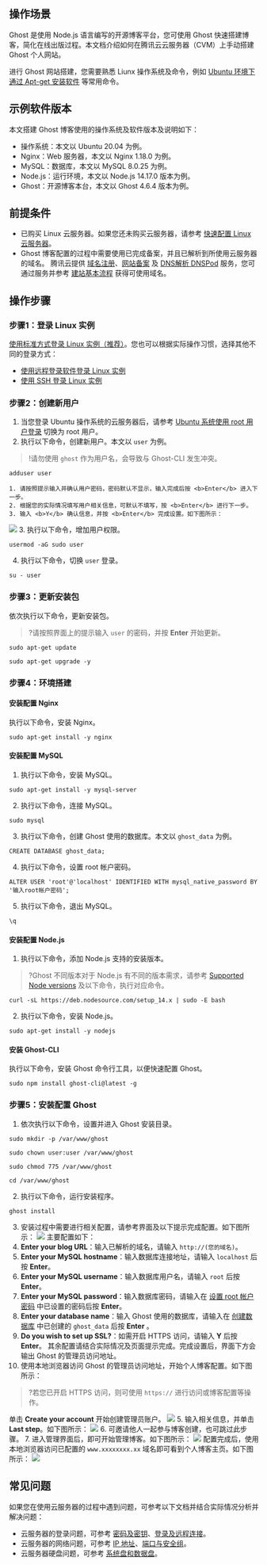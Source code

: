 ## 操作场景
Ghost 是使用 Node.js 语言编写的开源博客平台，您可使用 Ghost 快速搭建博客，简化在线出版过程。本文档介绍如何在腾讯云云服务器（CVM）上手动搭建 Ghost 个人网站。

进行 Ghost 网站搭建，您需要熟悉 Liunx 操作系统及命令，例如 [Ubuntu 环境下通过 Apt-get 安装软件](https://cloud.tencent.com/document/product/213/2123) 等常用命令。

## 示例软件版本
本文搭建 Ghost 博客使用的操作系统及软件版本及说明如下：
- 操作系统：本文以 Ubuntu 20.04 为例。
- Nginx：Web 服务器，本文以 Nginx 1.18.0 为例。
- MySQL：数据库，本文以 MySQL 8.0.25 为例。
- Node.js：运行环境，本文以 Node.js 14.17.0 版本为例。
- Ghost：开源博客本台，本文以 Ghost 4.6.4 版本为例。


## 前提条件
- 已购买 Linux 云服务器。如果您还未购买云服务器，请参考 [快速配置 Linux 云服务器](https://cloud.tencent.com/document/product/213/2936)。
- Ghost 博客配置的过程中需要使用已完成备案，并且已解析到所使用云服务器的域名。
腾讯云提供 [域名注册](https://dnspod.cloud.tencent.com/)、[网站备案](https://cloud.tencent.com/product/ba) 及 [DNS解析 DNSPod](https://cloud.tencent.com/product/cns) 服务，您可通过服务并参考 [建站基本流程](https://cloud.tencent.com/document/product/242/8584) 获得可使用域名。



## 操作步骤

### 步骤1：登录 Linux 实例
[使用标准方式登录 Linux 实例（推荐）](https://cloud.tencent.com/document/product/213/5436)。您也可以根据实际操作习惯，选择其他不同的登录方式：
- [使用远程登录软件登录 Linux 实例](https://cloud.tencent.com/document/product/213/35699)
- [使用 SSH 登录 Linux 实例](https://cloud.tencent.com/document/product/213/35700)

### 步骤2：创建新用户
1. 当您登录 Ubuntu 操作系统的云服务器后，请参考 [Ubuntu 系统使用 root 用户登录](https://cloud.tencent.com/document/product/213/17278#ubuntu-.E7.B3.BB.E7.BB.9F.E5.A6.82.E4.BD.95.E4.BD.BF.E7.94.A8-root-.E7.94.A8.E6.88.B7.E7.99.BB.E5.BD.95.E5.AE.9E.E4.BE.8B.EF.BC.9F) 切换为 root 用户。
2. 执行以下命令，创建新用户。本文以 `user` 为例。
>!请勿使用 `ghost` 作为用户名，会导致与 Ghost-CLI 发生冲突。 
>
```shellsession
adduser user
```
    1. 请按照提示输入并确认用户密码，密码默认不显示，输入完成后按 <b>Enter</b> 进入下一步。
    2. 根据您的实际情况填写用户相关信息，可默认不填写，按 <b>Enter</b> 进行下一步。
    3. 输入 <b>Y</b> 确认信息，并按 <b>Enter</b> 完成设置。如下图所示：
![](https://main.qcloudimg.com/raw/66ca399607b89f2653668eb4b0cb71f5.png)
3. 执行以下命令，增加用户权限。
```shellsession
usermod -aG sudo user
```
4. 执行以下命令，切换 `user` 登录。
```shellsession
su - user
```

### 步骤3：更新安装包
依次执行以下命令，更新安装包。
>?请按照界面上的提示输入 `user` 的密码，并按 **Enter** 开始更新。
>
```shellsession
sudo apt-get update
```
```shellsession
sudo apt-get upgrade -y
```

### 步骤4：环境搭建
#### 安装配置 Nginx
执行以下命令，安装 Nginx。
```shellsession
sudo apt-get install -y nginx 
```

#### 安装配置 MySQL
1. 执行以下命令，安装 MySQL。
```shellsession
sudo apt-get install -y mysql-server 
```
2. 执行以下命令，连接 MySQL。
```shellsession
sudo mysql
```
3. [](id:database)执行以下命令，创建 Ghost 使用的数据库。本文以 `ghost_data` 为例。
```shellsession
CREATE DATABASE ghost_data;
```
4. [](id:sercet)执行以下命令，设置 root 帐户密码。
```shellsession
ALTER USER 'root'@'localhost' IDENTIFIED WITH mysql_native_password BY '输入root帐户密码';
```
5. 执行以下命令，退出 MySQL。
```shellsession
\q
```

#### 安装配置 Node.js
1. 执行以下命令，添加 Node.js 支持的安装版本。
>?Ghost 不同版本对于 Node.js 有不同的版本需求，请参考 [Supported Node versions](https://ghost.org/docs/faq/node-versions/) 及以下命令，执行对应命令。
>
```shellsession
curl -sL https://deb.nodesource.com/setup_14.x | sudo -E bash
```
2. 执行以下命令，安装 Node.js。
```shellsession
sudo apt-get install -y nodejs
```

#### 安装 Ghost-CLI
执行以下命令，安装 Ghost 命令行工具，以便快速配置 Ghost。
```shellsession
sudo npm install ghost-cli@latest -g
```

### 步骤5：安装配置 Ghost
1. 依次执行以下命令，设置并进入 Ghost 安装目录。
```shellsession
sudo mkdir -p /var/www/ghost
```
```shellsession
sudo chown user:user /var/www/ghost
```
```shellsession
sudo chmod 775 /var/www/ghost
```
```shellsession
cd /var/www/ghost
```
2. 执行以下命令，运行安装程序。
```shellsession
ghost install
```
3. 安装过程中需要进行相关配置，请参考界面及以下提示完成配置。如下图所示：
![](https://main.qcloudimg.com/raw/4fa1bccb961fa6c05c01892e5fbfd367.png)
主要配置如下：
 1. **Enter your blog URL**：输入已解析的域名，请输入 `http://(您的域名)`。
 2. **Enter your MySQL  hostname**：输入数据库连接地址，请输入 `localhost` 后按 **Enter**。
 3. **Enter your MySQL username**：输入数据库用户名，请输入 `root` 后按 **Enter**。
 4. **Enter your MySQL password**：输入数据库密码，请输入在 [设置 root 帐户密码](#sercet) 中已设置的密码后按 **Enter**。
 5. **Enter your database name**：输入 Ghost 使用的数据库，请输入在 [创建数据库](#database) 中已创建的 `ghost_data` 后按 **Enter** 。
 6. **Do you wish to set up SSL?**：如需开启 HTTPS 访问，请输入 **Y** 后按 **Enter**。
 其余配置请结合实际情况及页面提示完成。完成设置后，界面下方会输出 Ghost 的管理员访问地址。
4. 使用本地浏览器访问 Ghost 的管理员访问地址，开始个人博客配置。如下图所示：
>?若您已开启 HTTPS 访问，则可使用 `https://` 进行访问或博客配置等操作。
>
单击 <b>Create your account</b> 开始创建管理员账户。
<img src="https://main.qcloudimg.com/raw/e2eeacd71eec4c27660eeb4797f83f2a.png"/>
5. 输入相关信息，并单击 **Last step**。如下图所示：
![](https://main.qcloudimg.com/raw/a7a81f16b811bdceeb429116ee23081c.png)
6. 可邀请他人一起参与博客创建，也可跳过此步骤。
7. 进入管理界面后，即可开始管理博客。如下图所示：
![](https://main.qcloudimg.com/raw/fd9071dba9748ce8125f8597be0d248a.png)
配置完成后，使用本地浏览器访问已配置的 `www.xxxxxxxx.xx` 域名即可看到个人博客主页。如下图所示：
![](https://main.qcloudimg.com/raw/055decab4524eb9f2f5602fbd0502c7c.png)

## 常见问题
如果您在使用云服务器的过程中遇到问题，可参考以下文档并结合实际情况分析并解决问题：
- 云服务器的登录问题，可参考 [密码及密钥](https://cloud.tencent.com/document/product/213/18120)、[登录及远程连接](https://cloud.tencent.com/document/product/213/17278)。
- 云服务器的网络问题，可参考 [IP 地址](https://cloud.tencent.com/document/product/213/17285)、[端口与安全组](https://cloud.tencent.com/document/product/213/2502)。
- 云服务器硬盘问题，可参考 [系统盘和数据盘](https://cloud.tencent.com/document/product/213/17351)。

 
 
 
 
 
